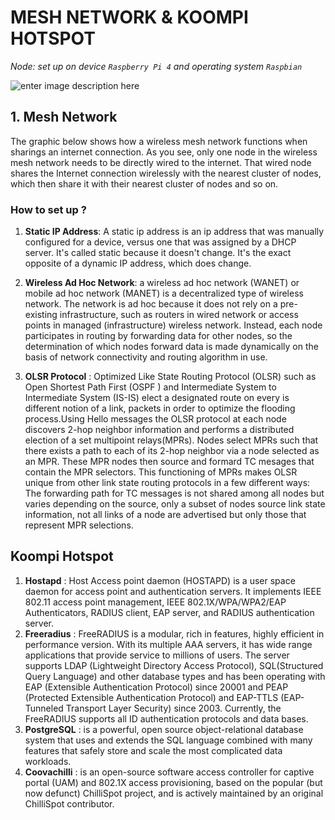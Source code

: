 # MESH NETWORK & KOOMPI HOTSPOT

*Node: set up on device `Raspberry Pi 4` and operating system `Raspbian`*


![enter image description here](https://lh3.googleusercontent.com/Ui9JRHSRg5fxsLqz9v2BbYCBHMzQPrSXT8ozozYbsexqpyZGQum-88M-eXlHXUV_b0HQLb_Z6uRI=s1920 "rasAP")
## 1. Mesh Network
The graphic below shows how a wireless mesh network functions when sharings an internet connection. As you see, only one node in the wireless mesh network needs to be directly wired to the internet. That wired node shares the Internet connection wirelessly with the nearest cluster of nodes, which then share it with their nearest cluster of nodes and so on.

### How to set up ?

1. **Static IP Address**: A static ip address is an ip address that was manually configured for a device, versus one that was assigned by a DHCP server. It's called static because it doesn't change. It's the exact opposite of a dynamic IP address, which does change.

2. **Wireless Ad Hoc Network**:  a wireless ad hoc network (WANET) or mobile ad hoc network (MANET) is a decentralized type of wireless network. The network is ad hoc because it does not rely on a pre-existing infrastructure, such as routers in wired network or access points in managed (infrastructure) wireless network. Instead, each node participates in routing by forwarding data for other nodes, so the determination of which nodes forward data is made dynamically on the basis of network connectivity and routing algorithm in use.
3. **OLSR Protocol** : Optimized Like State Routing Protocol (OLSR) such as Open Shortest Path First (OSPF ) and Intermediate System to Intermediate System (IS-IS) elect a designated route on every is different notion of a link, packets in order to optimize the flooding process.Using Hello messages the OLSR protocol at each node discovers 2-hop neighbor information and performs a distributed election of a set multipoint relays(MPRs). Nodes select MPRs such that there exists a path to each of its 2-hop neighbor via a node selected as an MPR. These  MPR nodes then source and formard TC mesages that contain the MPR selectors. This functioning of MPRs makes OLSR unique from other link state routing protocols in a few different ways: The forwarding path for TC messages is not shared among all nodes but varies depending on the source, only a subset of nodes source link state information, not all links of a node are advertised but only those that represent MPR selections.

## Koompi Hotspot

1. **Hostapd** :  Host Access point daemon (HOSTAPD) is a user space daemon for access point and authentication servers. It implements IEEE 802.11 access point management, IEEE 802.1X/WPA/WPA2/EAP Authenticators, RADIUS client, EAP server, and RADIUS authentication server.
2. **Freeradius** : FreeRADIUS is a modular, rich in features, highly efficient in performance version. With its multiple AAA servers, it has wide range applications that provide service to millions of users. The server supports LDAP (Lightweight Directory Access Protocol), SQL(Structured Query Language) and other database types and has been operating with EAP (Extensible Authentication Protocol) since 20001 and PEAP (Protected Extensible Authentication Protocol) and EAP-TTLS (EAP-Tunneled Transport Layer Security) since 2003. Currently, the FreeRADIUS supports all ID authentication protocols and data bases.
3. **PostgreSQL** : is a powerful, open source object-relational database system that uses and extends the SQL language combined with many features that safely store and scale the most complicated data workloads.
4. **Coovachilli** : is an open-source software access controller for captive portal (UAM) and 802.1X access provisioning, based on the popular (but now defunct) ChilliSpot project, and is actively maintained by an original ChilliSpot contributor.
